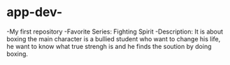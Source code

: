 # app-dev-
-My first repository
-Favorite Series: Fighting Spirit
-Description: It is about boxing the main character is a bullied student who want to change his life, he want to know what true strengh is and he finds the soution by doing boxing. 
